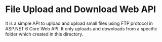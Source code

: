 # File Upload and Download Web API

It is a simple API to upload and upload small files using FTP protocol in ASP.NET 6 Core Web API. It only uploads and downloads from a specific folder which created in this directory.
